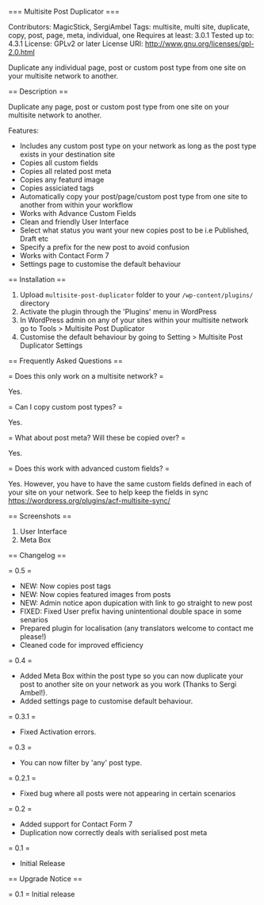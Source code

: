=== Multisite Post Duplicator ===

Contributors: MagicStick, SergiAmbel
Tags: multisite, multi site, duplicate, copy, post, page, meta, individual, one
Requires at least: 3.0.1
Tested up to: 4.3.1
License: GPLv2 or later
License URI: http://www.gnu.org/licenses/gpl-2.0.html

Duplicate any individual page, post or custom post type from one site on your multisite network to another.

== Description ==

Duplicate any page, post or custom post type from one site on your multisite network to another.

Features:

*   Includes any custom post type on your network as long as the post type exists in your destination site
*   Copies all custom fields
*   Copies all related post meta
*	Copies any featurd image
*	Copies assiciated tags
*   Automatically copy your post/page/custom post type from one site to another from within your workflow 
*   Works with Advance Custom Fields
*   Clean and friendly User Interface
*   Select what status you want your new copies post to be i.e Published, Draft etc
*   Specify a prefix for the new post to avoid confusion
*   Works with Contact Form 7
*	Settings page to customise the default behaviour

== Installation ==

1. Upload `multisite-post-duplicator` folder to your `/wp-content/plugins/` directory
2. Activate the plugin through the 'Plugins' menu in WordPress
3. In WordPress admin on any of your sites within your multisite network go to Tools > Multisite Post Duplicator
4. Customise the default behaviour by going to Setting > Multisite Post Duplicator Settings

== Frequently Asked Questions ==

= Does this only work on a multisite network? =

Yes.

= Can I copy custom post types? =

Yes.

= What about post meta? Will these be copied over? =

Yes.

= Does this work with advanced custom fields? =

Yes. However, you have to have the same custom fields defined in each of your site on your network. See to help keep the fields in sync https://wordpress.org/plugins/acf-multisite-sync/

== Screenshots ==

1. User Interface
2. Meta Box

== Changelog ==

= 0.5 =
* NEW: Now copies post tags
* NEW: Now copies featured images from posts
* NEW: Admin notice apon dupication with link to go straight to new post
* FIXED: Fixed User prefix having unintentional double space in some senarios
* Prepared plugin for localisation (any translators welcome to contact me please!)
* Cleaned code for improved efficiency

= 0.4 =
* Added Meta Box within the post type so you can now duplicate your post to another site on your network as you work (Thanks to Sergi Ambel!).
* Added settings page to customise default behaviour.

= 0.3.1 =
* Fixed Activation errors.

= 0.3 =
* You can now filter by 'any' post type.

= 0.2.1 =
* Fixed bug where all posts were not appearing in certain scenarios

= 0.2 =
* Added support for Contact Form 7
* Duplication now correctly deals with serialised post meta

= 0.1 =
* Initial Release

== Upgrade Notice ==

= 0.1 =
Initial release
